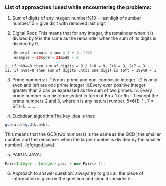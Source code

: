 ### List of approaches i used while encountering the problems:
1. Sum of digits of any integer: 
    number%10 = last digit of number
    number/10 = give digit with removed last digit

2. Digital Root: This means that for any integer, the remainder when it is divided by 9 is the same as the remainder when the sum of its digits is divided by 9.
```java
    General formula = sum = 1 + (n-1)%9
    example = 38mod9 = 11mod9 = 2
```
    i. if n%9==0 then sum of digits = 9 / 1+8 = 9, 3+6 = 9, 2+7 = 9...... 
    ii. if n%9!=0 then sum of digits until one digit is left = 199%9 = 1

3. Prime numbers:
    i. 1 is non-prime and non-composite integer
    ii.2 is only even and left are odd prime integer
    iii.Every even positive integer greater than 2 can be expressed as the sum of two primes.
    iv. Every prime number can be represented in form of 6n + 1 or 6n – 1 except the prime numbers 2 and 3, where n is any natural number.
    5=6(1)-1 , 7 = 6(1)-1..........

4.  Euclidean algorithm:The key idea is that:
``` java
gcd(a,b)=gcd(b,a%b). 
```
This means that the GCD(two numbers) is the same as the GCD( the smaller number and the remainder when the larger number is divided by the smaller number).
        {gfg/gcd.java}

5. PAIR IN JAVA:
```JAVA
Pair<Integer , Integer> pair = new Pair<> ();
```
6. Approach to answer question:
    always try to grab all the piece of information is given in the question and should consider it.